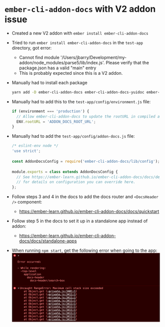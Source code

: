 # `ember-cli-addon-docs` with V2 addon issue

- Created a new V2 addon with `ember install ember-cli-addon-docs`
- Tried to run `ember install ember-cli-addon-docs` in the `test-app` directory, got error:
  - Cannot find module '/Users/jbarry/Development/my-addon/node_modules/parse5/lib/index.js'. Please verify that the package.json has a valid "main" entry
  - This is probably expected since this is a V2 addon.
- Manually had to install each package
  ```bash
  yarn add -D ember-cli-addon-docs ember-cli-addon-docs-yuidoc ember-cli-deploy ember-cli-deploy-build ember-cli-deploy-git ember-cli-deploy-git-ci
  ```
- Manually had to add this to the `test-app/config/environment.js` file:
  ```javascript
  if (environment === 'production') {
    // Allow ember-cli-addon-docs to update the rootURL in compiled assets
    ENV.rootURL = 'ADDON_DOCS_ROOT_URL';
  }
  ```
- Manually had to add the `test-app/config/addon-docs.js` file:

  ```javascript
  /* eslint-env node */
  'use strict';

  const AddonDocsConfig = require('ember-cli-addon-docs/lib/config');

  module.exports = class extends AddonDocsConfig {
    // See https://ember-learn.github.io/ember-cli-addon-docs/docs/deploying
    // for details on configuration you can override here.
  };
  ```

- Follow steps 3 and 4 in the docs to add the docs router and `<DocsHeader />` component:
  - https://ember-learn.github.io/ember-cli-addon-docs/docs/quickstart
- Follow step 5 in the docs to set it up in a standalone app instead of addon:
  - https://ember-learn.github.io/ember-cli-addon-docs/docs/standalone-apps
- When running `npm start`, get the following error when going to the app:
  ![Error message](ember-cli-addon-docs-error01.png)
